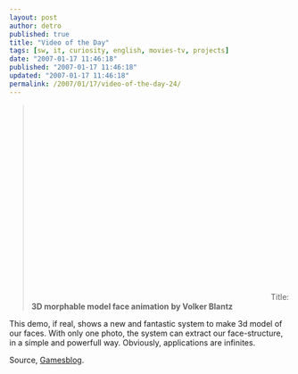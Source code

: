 ```yaml
---
layout: post
author: detro
published: true
title: "Video of the Day"
tags: [sw, it, curiosity, english, movies-tv, projects]
date: "2007-01-17 11:46:18"
published: "2007-01-17 11:46:18"
updated: "2007-01-17 11:46:18"
permalink: /2007/01/17/video-of-the-day-24/
---
```


<blockquote><object width="425" height="350"><param name="movie" value="http://www.youtube.com/v/nice6NYb_WA"></param><param name="wmode" value="transparent"></param><embed src="http://www.youtube.com/v/nice6NYb_WA" type="application/x-shockwave-flash" wmode="transparent" width="425" height="350"></embed></object>
Title: <strong>3D morphable model face animation</strong>
<strong>by Volker Blantz</strong>
</blockquote>

This demo, if real, shows a new and fantastic system to make 3d model of our faces. With only one photo, the system can extract our face-structure, in a simple and powerfull way.
Obviously, applications are infinites.

Source, <a href="http://www.gamesblog.it/post/2526/tom-hanks-in-3d">Gamesblog</a>.
